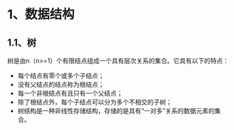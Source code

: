# 1、数据结构

## 1.1、树
树是由n（n>=1）个有限结点组成一个具有层次关系的集合。它具有以下的特点：

- 每个结点有零个或多个子结点；
- 没有父结点的结点称为根结点；
- 每一个非根结点有且只有一个父结点；
- 除了根结点外，每个子结点可以分为多个不相交的子树；
- 树结构是一种非线性存储结构，存储的是具有“一对多”关系的数据元素的集合。
